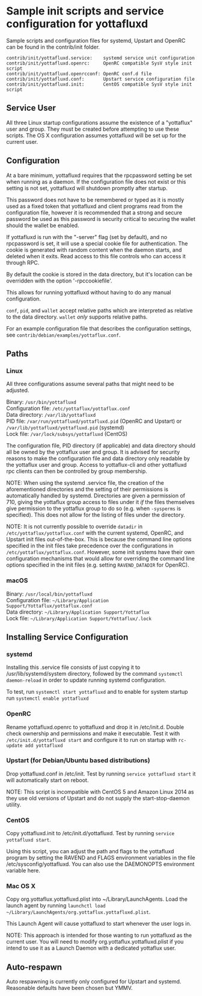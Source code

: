 Sample init scripts and service configuration for yottafluxd
==========================================================

Sample scripts and configuration files for systemd, Upstart and OpenRC
can be found in the contrib/init folder.

    contrib/init/yottafluxd.service:    systemd service unit configuration
    contrib/init/yottafluxd.openrc:     OpenRC compatible SysV style init script
    contrib/init/yottafluxd.openrcconf: OpenRC conf.d file
    contrib/init/yottafluxd.conf:       Upstart service configuration file
    contrib/init/yottafluxd.init:       CentOS compatible SysV style init script

Service User
---------------------------------

All three Linux startup configurations assume the existence of a "yottaflux" user
and group.  They must be created before attempting to use these scripts.
The OS X configuration assumes yottafluxd will be set up for the current user.

Configuration
---------------------------------

At a bare minimum, yottafluxd requires that the rpcpassword setting be set
when running as a daemon.  If the configuration file does not exist or this
setting is not set, yottafluxd will shutdown promptly after startup.

This password does not have to be remembered or typed as it is mostly used
as a fixed token that yottafluxd and client programs read from the configuration
file, however it is recommended that a strong and secure password be used
as this password is security critical to securing the wallet should the
wallet be enabled.

If yottafluxd is run with the "-server" flag (set by default), and no rpcpassword is set,
it will use a special cookie file for authentication. The cookie is generated with random
content when the daemon starts, and deleted when it exits. Read access to this file
controls who can access it through RPC.

By default the cookie is stored in the data directory, but it's location can be overridden
with the option '-rpccookiefile'.

This allows for running yottafluxd without having to do any manual configuration.

`conf`, `pid`, and `wallet` accept relative paths which are interpreted as
relative to the data directory. `wallet` *only* supports relative paths.

For an example configuration file that describes the configuration settings,
see `contrib/debian/examples/yottaflux.conf`.

Paths
---------------------------------

### Linux

All three configurations assume several paths that might need to be adjusted.

Binary:              `/usr/bin/yottafluxd`  
Configuration file:  `/etc/yottaflux/yottaflux.conf`  
Data directory:      `/var/lib/yottafluxd`  
PID file:            `/var/run/yottafluxd/yottafluxd.pid` (OpenRC and Upstart) or `/var/lib/yottafluxd/yottafluxd.pid` (systemd)  
Lock file:           `/var/lock/subsys/yottafluxd` (CentOS)  

The configuration file, PID directory (if applicable) and data directory
should all be owned by the yottaflux user and group.  It is advised for security
reasons to make the configuration file and data directory only readable by the
yottaflux user and group.  Access to yottaflux-cli and other yottafluxd rpc clients
can then be controlled by group membership.

NOTE: When using the systemd .service file, the creation of the aforementioned
directories and the setting of their permissions is automatically handled by
systemd. Directories are given a permission of 710, giving the yottaflux group
access to files under it _if_ the files themselves give permission to the
yottaflux group to do so (e.g. when `-sysperms` is specified). This does not allow
for the listing of files under the directory.

NOTE: It is not currently possible to override `datadir` in
`/etc/yottaflux/yottaflux.conf` with the current systemd, OpenRC, and Upstart init
files out-of-the-box. This is because the command line options specified in the
init files take precedence over the configurations in
`/etc/yottaflux/yottaflux.conf`. However, some init systems have their own
configuration mechanisms that would allow for overriding the command line
options specified in the init files (e.g. setting `RAVEND_DATADIR` for
OpenRC).

### macOS

Binary:              `/usr/local/bin/yottafluxd`  
Configuration file:  `~/Library/Application Support/Yottaflux/yottaflux.conf`  
Data directory:      `~/Library/Application Support/Yottaflux`  
Lock file:           `~/Library/Application Support/Yottaflux/.lock`  

Installing Service Configuration
-----------------------------------

### systemd

Installing this .service file consists of just copying it to
/usr/lib/systemd/system directory, followed by the command
`systemctl daemon-reload` in order to update running systemd configuration.

To test, run `systemctl start yottafluxd` and to enable for system startup run
`systemctl enable yottafluxd`

### OpenRC

Rename yottafluxd.openrc to yottafluxd and drop it in /etc/init.d.  Double
check ownership and permissions and make it executable.  Test it with
`/etc/init.d/yottafluxd start` and configure it to run on startup with
`rc-update add yottafluxd`

### Upstart (for Debian/Ubuntu based distributions)

Drop yottafluxd.conf in /etc/init.  Test by running `service yottafluxd start`
it will automatically start on reboot.

NOTE: This script is incompatible with CentOS 5 and Amazon Linux 2014 as they
use old versions of Upstart and do not supply the start-stop-daemon utility.

### CentOS

Copy yottafluxd.init to /etc/init.d/yottafluxd. Test by running `service yottafluxd start`.

Using this script, you can adjust the path and flags to the yottafluxd program by
setting the RAVEND and FLAGS environment variables in the file
/etc/sysconfig/yottafluxd. You can also use the DAEMONOPTS environment variable here.

### Mac OS X

Copy org.yottaflux.yottafluxd.plist into ~/Library/LaunchAgents. Load the launch agent by
running `launchctl load ~/Library/LaunchAgents/org.yottaflux.yottafluxd.plist`.

This Launch Agent will cause yottafluxd to start whenever the user logs in.

NOTE: This approach is intended for those wanting to run yottafluxd as the current user.
You will need to modify org.yottaflux.yottafluxd.plist if you intend to use it as a
Launch Daemon with a dedicated yottaflux user.

Auto-respawn
-----------------------------------

Auto respawning is currently only configured for Upstart and systemd.
Reasonable defaults have been chosen but YMMV.
